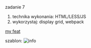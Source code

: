 zadanie 7

1. technika wykonania: HTML/LESS/JS
2. wykorzystaj: display grid, webpack


<a href="https://rafalsiemieniuk.github.io/5_task/index.html">my feat</a>


szablon:
<img src="https://github.com/rafalSiemieniuk/html-CSS/blob/master/5-task/template.jpg" alt="info" title="Info" />